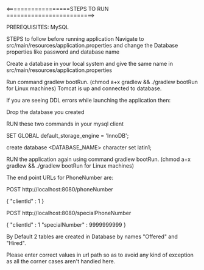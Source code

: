<==================STEPS TO RUN =========================>

PREREQUISITES:
MySQL

STEPS to follow before running application
Navigate to src/main/resources/application.properties and change the Database properties like password and database name

Create a database in your local system and give the same name in src/main/resources/application.properties

Run command gradlew bootRun. (chmod a+x gradlew && ./gradlew bootRun for Linux machines)
Tomcat is up and connected to database.

If you are seeing DDL errors while launching the application then:

Drop the database you created

RUN these two commands in your mysql client

SET GLOBAL default_storage_engine = 'InnoDB';

create database <DATABASE_NAME> character set latin1;

RUN the application again using command gradlew bootRun. (chmod a+x gradlew && ./gradlew bootRun for Linux machines)

The end point URLs for PhoneNumber are:


POST
http://localhost:8080/phoneNumber

{
	"clientId" : 1
}

POST
http://localhost:8080/specialPhoneNumber

{
	"clientId" : 1
	"specialNumber" : 9999999999
}

By Default 2 tables are created in Database by names "Offered" and "Hired".


Please enter correct values in url path so as to avoid any kind of exception as all the corner cases aren't handled here.
